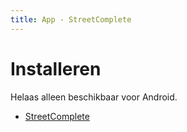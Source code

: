 ```yaml
---
title: App - StreetComplete
---
```


# Installeren

Helaas alleen beschikbaar voor Android.

* [StreetComplete](https://streetcomplete.app/?lang=nl)
